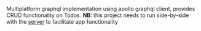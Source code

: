 Multiplatform graphql implementation using apollo graphql client, provides CRUD functionality on Todos. <b>NB: </b> this project needs to run side-by-side with the [server](https://github.com/MwaiBanda/GraphQL-Server) to facilitate app functionality
